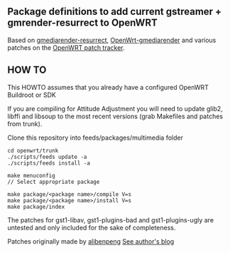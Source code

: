 ## Package definitions to add current gstreamer + gmrender-resurrect to OpenWRT

Based on [gmediarender-resurrect](https://github.com/hzeller/gmrender-resurrect), [OpenWrt-gmediarender](https://github.com/JiapengLi/OpenWrt-gmediarender/blob/master/README.md) and various patches on the [OpenWRT patch tracker](http://patchwork.openwrt.org/project/openwrt/list/).

## HOW TO

This HOWTO assumes that you already have a configured OpenWRT Buildroot or SDK

If you are compiling for Attitude Adjustment you will need to update glib2, libffi and libsoup to the most recent versions (grab Makefiles and patches from trunk).

Clone this repository into feeds/packages/multimedia folder

	cd openwrt/trunk
	./scripts/feeds update -a
	./scripts/feeds install -a
  
	make menuconfig
	// Select appropriate package

	make package/<package name>/compile V=s
	make package/<package name>/install V=s
	make package/index


The patches for gst1-libav, gst1-plugins-bad and gst1-plugins-ugly are untested and only included for the sake of completeness.

Patches originally made by [alibenpeng](https://github.com/alibenpeng)
[See author's blog](http://testblog.arles-electrique.de)
